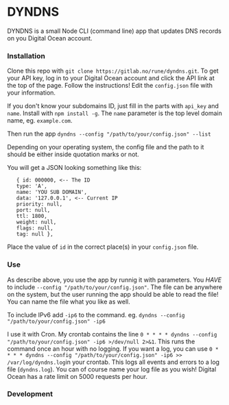 # DYNDNS
DYNDNS is a small Node CLI (command line) app that updates DNS records on you Digital Ocean account.

### Installation
Clone this repo with `git clone https://gitlab.no/rune/dyndns.git`. To get your API key, log in to your Digital Ocean account and click the API link at the top of the page. Follow the instructions!  Edit the `config.json` file with your information.

If you don't know your subdomains ID, just fill in the parts with `api_key` and `name`. Install with `npm install -g`. The `name` parameter is the top level domain name, eg. `example.com`.

Then run the app `dyndns --config "/path/to/your/config.json" --list`

Depending on your operating system, the config file and the path to it should be either inside quotation marks or not.

You will get a JSON looking something like this:

    
       { id: 000000, <-- The ID
       type: 'A',
       name: 'YOU SUB DOMAIN',
       data: '127.0.0.1', <-- Current IP
       priority: null,
       port: null,
       ttl: 1800,
       weight: null,
       flags: null,
       tag: null },

Place the value of `id` in the correct place(s) in your `config.json` file.

### Use
As describe above, you use the app by runnig it with parameters. You _HAVE_ to include `--config "/path/to/your/config.json"`. The file can be anywhere on the system, but the user running the app should be able to read the file! You can name the file what you like as well.

To include IPv6 add `-ip6` to the command. eg. `dyndns --config "/path/to/your/config.json" -ip6`

I use it with Cron. My crontab contains the line `0 * * * * dyndns --config "/path/to/your/config.json" -ip6 >/dev/null 2>&1`. This runs the command once an hour with no logging. If you want a log, you can use `0 * * * * dyndns --config "/path/to/your/config.json" -ip6 >> /var/log/dyndns.log`in your crontab. This logs all events and errors to a log file (`dyndns.log`). You can of course name your log file as you wish!  Digital Ocean has a rate limit on 5000 requests per hour.

### Development


